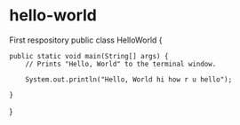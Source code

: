 # hello-world
First respository
public class HelloWorld {

    public static void main(String[] args) {
        // Prints "Hello, World" to the terminal window.

        System.out.println("Hello, World hi how r u hello");

    }

}

